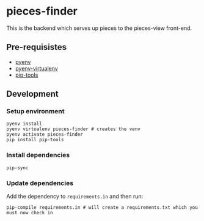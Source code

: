 # pieces-finder

This is the backend which serves up pieces to the pieces-view front-end.

## Pre-requisistes

- [pyenv](https://github.com/pyenv/pyenv)
- [pyenv-virtualenv](https://github.com/pyenv/pyenv-virtualenv)
- [pip-tools](https://github.com/jazzband/pip-tools)

## Development

### Setup environment

    pyenv install
    pyenv virtualenv pieces-finder # creates the venv
    pyenv activate pieces-finder
    pip install pip-tools

### Install dependencies

    pip-sync

### Update dependencies

Add the dependency to `requirements.in` and then run:

    pip-compile requirements.in # will create a requirements.txt which you must now check in
